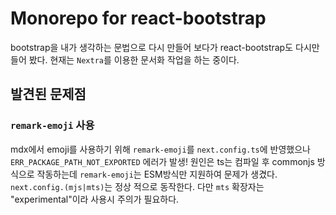 # Monorepo for react-bootstrap

bootstrap을 내가 생각하는 문법으로 다시 만들어 보다가 react-bootstrap도 다시만들어 봤다.
현재는 `Nextra`를 이용한 문서화 작업을 하는 중이다.

## 발견된 문제점

### `remark-emoji` 사용

mdx에서 emoji를 사용하기 위해 `remark-emoji`를 `next.config.ts`에 반영했으나  
`ERR_PACKAGE_PATH_NOT_EXPORTED` 에러가 발생!
원인은 ts는 컴파일 후 commonjs 방식으로 작동하는데 `remark-emoji`는 ESM방식만 지원하여 문제가 생겼다.
`next.config.(mjs|mts)`는 정상 적으로 동작한다. 다만 `mts` 확장자는 "experimental"이라 사용시 주의가 필요하다.
